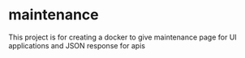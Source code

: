 # maintenance
This project is for creating a docker to give maintenance page for UI applications and JSON response for apis
